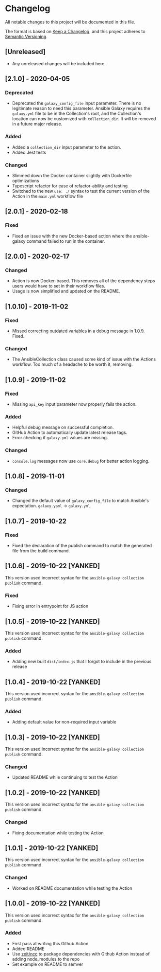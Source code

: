 # Changelog
All notable changes to this project will be documented in this file.

The format is based on [Keep a Changelog](https://keepachangelog.com/en/1.0.0/),
and this project adheres to [Semantic Versioning](https://semver.org/spec/v2.0.0.html).

## [Unreleased]

- Any unreleased changes will be included here.

## [2.1.0] - 2020-04-05

### Deprecated

- Deprecated the `galaxy_config_file` input parameter. There is no legitimate reason to need this parameter. Ansible Galaxy requires the `galaxy.yml` file to be in the Collection's root, and the Collection's location can now be customized with `collection_dir`. It will be removed in a future major release.

### Added

- Added a `collection_dir` input parameter to the action.
- Added Jest tests

### Changed

- Slimmed down the Docker container slightly with Dockerfile optimizations
- Typescript refactor for ease of refactor-ability and testing
- Switched to the new `use: ./` syntax to test the current version of the Action in the `main.yml` workflow file

## [2.0.1] - 2020-02-18

### Fixed

- Fixed an issue with the new Docker-based action where the ansible-galaxy command failed to run in the container.

## [2.0.0] - 2020-02-17

### Changed

- Action is now Docker-based. This removes all of the dependency steps users would have to set in their workflow files.
- Usage is now simplified and updated on the README.

## [1.0.10] - 2019-11-02

### Fixed

- Missed correcting outdated variables in a debug message in 1.0.9. Fixed.

### Changed

- The AnsibleCollection class caused some kind of issue with the Actions workflow. Too much of a headache to be worth it, removing.

## [1.0.9] - 2019-11-02

### Fixed

- Missing `api_key` input parameter now properly fails the action.

### Added

- Helpful debug message on successful completion.
- GitHub Action to automatically update latest release tags.
- Error checking if `galaxy.yml` values are missing.

### Changed

- `console.log` messages now use `core.debug` for better action logging.

## [1.0.8] - 2019-11-01

### Changed

- Changed the default value of `galaxy_config_file` to match Ansible's expectation. `galaxy.yaml` -> `galaxy.yml`.

## [1.0.7] - 2019-10-22

### Fixed

- Fixed the declaration of the publish command to match the generated file from the build command.

## [1.0.6] - 2019-10-22 [YANKED]

This version used incorrect syntax for the `ansible-galaxy collection publish` command.

### Fixed

- Fixing error in entrypoint for JS action

## [1.0.5] - 2019-10-22 [YANKED]

This version used incorrect syntax for the `ansible-galaxy collection publish` command.

### Added

- Adding new built `dist/index.js` that I forgot to include in the previous release

## [1.0.4] - 2019-10-22 [YANKED]

This version used incorrect syntax for the `ansible-galaxy collection publish` command.

### Added

- Adding default value for non-required input variable

## [1.0.3] - 2019-10-22 [YANKED]

This version used incorrect syntax for the `ansible-galaxy collection publish` command.

### Changed

- Updated README while continuing to test the Action

## [1.0.2] - 2019-10-22 [YANKED]

This version used incorrect syntax for the `ansible-galaxy collection publish` command.

### Changed

- Fixing documentation while testing the Action

## [1.0.1] - 2019-10-22 [YANKED]

This version used incorrect syntax for the `ansible-galaxy collection publish` command.
 
### Changed

- Worked on README documentation while testing the Action

## [1.0.0] - 2019-10-22 [YANKED]

This version used incorrect syntax for the `ansible-galaxy collection publish` command.

### Added

- First pass at writing this Github Action
- Added README
- Use [zeit/ncc](https://github.com/zeit/ncc) to package dependencies with Github Action instead of adding node_modules to the repo
- Set example on README to semver
